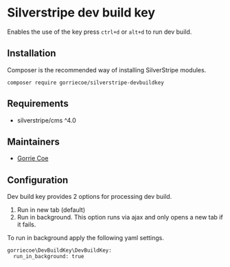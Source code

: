 # Silverstripe dev build key
Enables the use of the key press `ctrl+d` or `alt+d` to run dev build.

## Installation
Composer is the recommended way of installing SilverStripe modules.
```
composer require gorriecoe/silverstripe-devbuildkey
```

## Requirements

- silverstripe/cms ^4.0

## Maintainers

- [Gorrie Coe](https://github.com/gorriecoe)

## Configuration
Dev build key provides 2 options for processing dev build.

1. Run in new tab (default)
2. Run in background.  This option runs via ajax and only opens a new tab if it fails.

To run in background apply the following yaml settings.
```
gorriecoe\DevBuildKey\DevBuildKey:
  run_in_background: true
```
